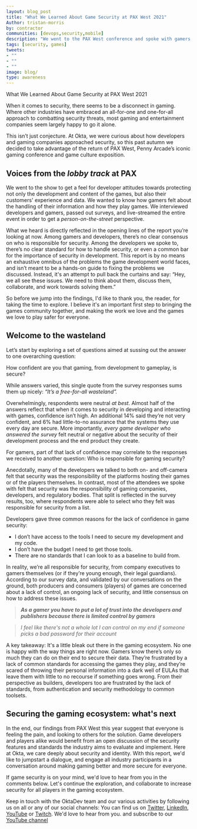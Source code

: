 ```yaml
---
layout: blog_post
title: "What We Learned About Game Security at PAX West 2021"
Author: tristan-morris
by: contractor
communities: [devops,security,mobile]
description: "We went to the PAX West conference and spoke with gamers and game developers about security standards for the gaming industry. Here's what we discovered."
tags: [security, games]
tweets:
- ""
- ""
- ""
image: blog/ 
type: awareness
---
```


What We Learned About Game Security at PAX West 2021

When it comes to security, there seems to be a disconnect in gaming. Where other industries have embraced an all-for-one and one-for-all approach to combatting security threats, most gaming and entertainment companies seem largely happy to go it alone.

This isn’t just conjecture. At Okta, we were curious about how developers and gaming companies approached security, so this past autumn we decided to take advantage of the return of PAX West, Penny Arcade’s iconic gaming conference and game culture exposition. 

## Voices from the *lobby track* at PAX

We went to the show to get a feel for developer attitudes towards protecting not only the development and content of the games, but also their customers' experience and data. We wanted to know how gamers felt about the handling of their information and how they play games. We interviewed developers and gamers, passed out surveys, and live-streamed the entire event in order to get a *person-on-the-street* perspective.

What we heard is directly reflected in the opening lines of the report you’re looking at now. Among gamers and developers, there’s no clear consensus on who is responsible for security. Among the developers we spoke to, there’s no clear standard for how to handle security, or even a common bar for the importance of security in development.
This report is by no means an exhaustive omnibus of the problems the game development world faces, and isn’t meant to be a hands-on guide to fixing the problems we discussed. 
Instead, it's an attempt to pull back the curtains and say: “Hey, we all see these issues. We need to think about them, discuss them, collaborate, and work towards solving them.”

So before we jump into the findings, I'd like to thank you, the reader, for taking the time to explore. I believe it's an important first step to bringing the games community together, and making the work we love and the games we love to play safer for everyone.


## Welcome to the wasteland

Let’s start by exploring a set of questions aimed at sussing out the answer to one overarching question:

How confident are you that gaming, from development to gameplay, is secure? 

While answers varied, this single quote from the survey responses sums them up nicely: *“It’s a free-for-all wasteland”.*

Overwhelmingly, respondents were neutral *at best*. Almost half of the answers reflect that when it comes to security in developing and interacting with games, confidence isn’t high. An additional 14% said they’re not very confident, and 6% had little-to-no assurance that the systems they use every day are secure. More importantly, *every game developer who answered the survey* felt neutral or negative about the security of their development process and the end product they create.


For gamers, part of that lack of confidence may correlate to the responses we received to another question: Who is responsible for gaming security?

Anecdotally, many of the developers we talked to both on- and off-camera felt that security was the responsibility of the platforms hosting their games or of the players themselves. In contrast, most of the attendees we spoke with felt that security was the responsibility of gaming companies, developers, and regulatory bodies. That split is reflected in the survey results, too, where respondents were able to select who they felt was responsible for security from a list.

Developers gave three common reasons for the lack of confidence in game security: 
- I don’t have access to the tools I need to secure my development and my code. 
- I don’t have the budget I need to get those tools. 
- There are no standards that I can look to as a baseline to build from. 

In reality, we’re all responsible for security, from company executives to gamers themselves (or if they’re young enough, their legal guardians). According to our survey data, and validated by our conversations on the ground, both producers and consumers (players) of games are concerned about a lack of control, an ongoing lack of security, and little consensus on how to address these issues.

> ***As a gamer you have to put a lot of trust into the developers and publishers because there is limited control by gamers***

> *I feel like there's not a whole lot I can control on my end if someone picks a bad password for their account*

A key takeaway: It's a little bleak out there in the gaming ecosystem. No one is happy with the way things are right now. Gamers know there’s only so much they can do on their end to secure their data. They’re frustrated by a lack of common standards for accessing the games they play, and they’re scared of throwing their personal information into a dark well of EULAs that leave them with little to no recourse if something goes wrong. From their perspective as builders, developers too are frustrated by the lack of standards, from authentication and security methodology to common toolsets. 

## Securing the gaming ecosystem: what's next

In the end, our findings from PAX West this year suggest that everyone is feeling the pain, and looking to others for the solution. Game developers and players alike would benefit from an open discussion of the security features and standards the industry aims to evaluate and implement. Here at Okta, we care deeply about security and identity. With this report, we'd like to jumpstart a dialogue, and engage all industry participants in a conversation around making gaming better and more secure for everyone. 

If game security is on your mind, we'd love to hear from you in the comments below. Let's continue the exploration, and collaborate to increase security for all players in the gaming ecosystem.  

Keep in touch with the OktaDev team and our various activities by following us on all or any of our social channels: You can find us on [Twitter](https://twitter.com/oktadev), [LinkedIn](https://www.linkedin.com/company/oktadev/), [YouTube](https://www.youtube.com/c/OktaDev/) or [Twitch](https://www.twitch.tv/oktadev). We'd love to hear from you. 
and subscribe to our [YouTube channel](https://www.youtube.com/c/OktaDev/)

